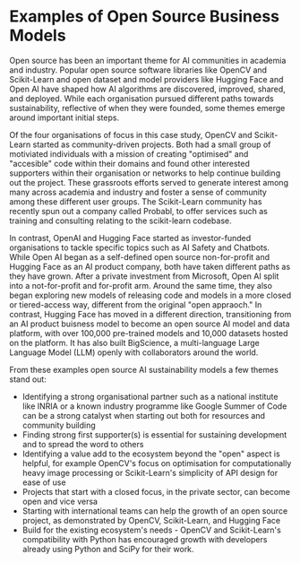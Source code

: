 # Examples of Open Source Business Models

Open source has been an important theme for AI communities in academia and industry. Popular open source software libraries like OpenCV and Scikit-Learn and open dataset and model providers like Hugging Face and Open AI have shaped how AI algorithms are discovered, improved, shared, and deployed. While each organisation pursued different paths towards sustainability, reflective of when they were founded, some themes emerge around important initial steps.

Of the four organisations of focus in this case study, OpenCV and Scikit-Learn started as community-driven projects. Both had a small group of motiviated individuals with a mission of creating "optimised" and "accesible" code within their domains and found other interested supporters within their organisation or networks to help continue building out the project. These grassroots efforts served to generate interest among many across academia and industry and foster a sense of community among these different user groups. The Scikit-Learn community has recently spun out a company called Probabl, to offer services such as training and consulting relating to the scikit-learn codebase.

In contrast, OpenAI and Hugging Face started as investor-funded organisations to tackle specific topics such as AI Safety and Chatbots. While Open AI began as a self-defined open source non-for-profit and Hugging Face as an AI product company, both have taken different paths as they have grown. After a private investment from Microsoft, Open AI split into a not-for-profit and for-profit arm. Around the same time, they also began exploring new models of releasing code and models in a more closed or tiered-access way, different from the original "open appraoch." In contrast, Hugging Face has moved in a different direction, transitioning from an AI product buisness model to become an open source AI model and data platform, with over 100,000 pre-trained models and 10,000 datasets hosted on the platform. It has also built BigScience, a multi-language Large Language Model (LLM) openly with collaborators around the world.

From these examples open source AI sustainability models a few themes stand out:
- Identifying a strong organisational partner such as a national institute like INRIA or a known industry programme like Google Summer of Code can be a strong catalyst when starting out both for resources and community building
- Finding strong first supporter(s) is essential for sustaining development and to spread the word to others
- Identifying a value add to the ecosystem beyond the "open" aspect is helpful, for example OpenCV's focus on optimisation for computationally heavy image processing or Scikit-Learn's simplicity of API design for ease of use
- Projects that start with a closed focus, in the private sector, can become open and vice versa
- Starting with international teams can help the growth of an open source project, as demonstrated by OpenCV, Scikit-Learn, and Hugging Face
- Build for the existing ecosystem's needs - OpenCV and Scikit-Learn's compatibility with Python has encouraged growth with developers already using Python and SciPy for their work.
